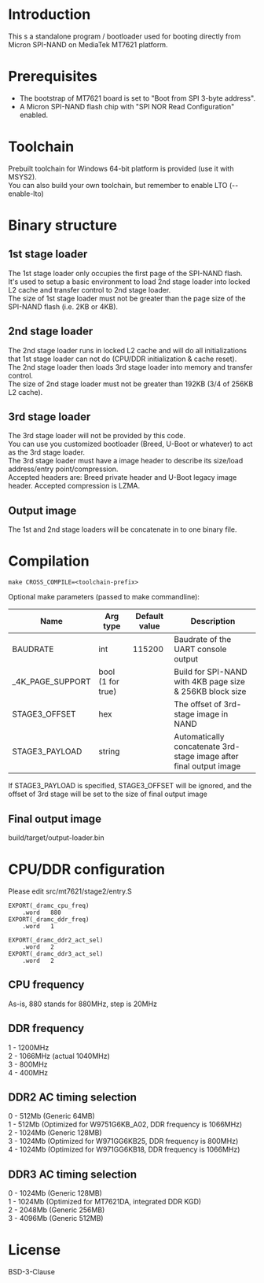 # Introduction

This s a standalone program / bootloader used for booting directly from Micron SPI-NAND on MediaTek MT7621 platform.

# Prerequisites
- The bootstrap of MT7621 board is set to "Boot from SPI 3-byte address".
- A Micron SPI-NAND flash chip with "SPI NOR Read Configuration" enabled.

# Toolchain
Prebuilt toolchain for Windows 64-bit platform is provided (use it with MSYS2).  
You can also build your own toolchain, but remember to enable LTO (--enable-lto)

# Binary structure

## 1st stage loader
The 1st stage loader only occupies the first page of the SPI-NAND flash.  
It's used to setup a basic environment to load 2nd stage loader into locked L2 cache and transfer control to 2nd stage loader.  
The size of 1st stage loader must not be greater than the page size of the SPI-NAND flash (i.e. 2KB or 4KB).

## 2nd stage loader
The 2nd stage loader runs in locked L2 cache and will do all initializations that 1st stage loader can not do (CPU/DDR initialization & cache reset).  
The 2nd stage loader then loads 3rd stage loader into memory and transfer control.  
The size of 2nd stage loader must not be greater than 192KB (3/4 of 256KB L2 cache).

## 3rd stage loader
The 3rd stage loader will not be provided by this code.  
You can use you customized bootloader (Breed, U-Boot or whatever) to act as the 3rd stage loader.  
The 3rd stage loader must have a image header to describe its size/load address/entry point/compression.  
Accepted headers are: Breed private header and U-Boot legacy image header.
Accepted compression is LZMA.

## Output image
The 1st and 2nd stage loaders will be concatenate in to one binary file.

# Compilation
`make CROSS_COMPILE=<toolchain-prefix>`

Optional make parameters (passed to make commandline):

| Name | Arg type | Default value | Description |
| -------- | ----- | - |  ---- |
| BAUDRATE | int | 115200 | Baudrate of the UART console output |
| _4K_PAGE_SUPPORT | bool (1 for true) |  | Build for SPI-NAND with 4KB page size & 256KB block size |
| STAGE3_OFFSET | hex |  | The offset of 3rd-stage image in NAND |
| STAGE3_PAYLOAD | string |  | Automatically concatenate 3rd-stage image after final output image |

If STAGE3_PAYLOAD is specified, STAGE3_OFFSET will be ignored, and the offset of 3rd stage will be set to the size of final output image

## Final output image
build/target/output-loader.bin

# CPU/DDR configuration
Please edit src/mt7621/stage2/entry.S

```
EXPORT(_dramc_cpu_freq)
	.word	880
EXPORT(_dramc_ddr_freq)
	.word	1

EXPORT(_dramc_ddr2_act_sel)
	.word	2
EXPORT(_dramc_ddr3_act_sel)
	.word	2
```

## CPU frequency
As-is, 880 stands for 880MHz, step is 20MHz

## DDR frequency
1 - 1200MHz  
2 - 1066MHz (actual 1040MHz)  
3 - 800MHz  
4 - 400MHz

## DDR2 AC timing selection
0 - 512Mb (Generic 64MB)  
1 - 512Mb (Optimized for W9751G6KB_A02, DDR frequency is 1066MHz)  
2 - 1024Mb (Generic 128MB)  
3 - 1024Mb (Optimized for W971GG6KB25, DDR frequency is 800MHz)  
4 - 1024Mb (Optimized for W971GG6KB18, DDR frequency is 1066MHz)

## DDR3 AC timing selection
0 - 1024Mb (Generic 128MB)  
1 - 1024Mb (Optimized for MT7621DA, integrated DDR KGD)  
2 - 2048Mb (Generic 256MB)  
3 - 4096Mb (Generic 512MB)

# License
BSD-3-Clause
